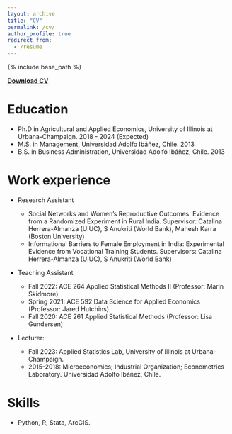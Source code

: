 ```yaml
---
layout: archive
title: "CV"
permalink: /cv/
author_profile: true
redirect_from:
  - /resume
---
```


{% include base_path %}


**[Download CV](https://rvaldebenito.github.io/files/RValdebenito_CV.pdf)**



Education
======
* Ph.D in Agricultural and Applied Economics, University of Illinois at Urbana-Champaign. 2018 - 2024 (Expected)
* M.S. in Management, Universidad Adolfo Ibáñez, Chile. 2013
* B.S. in Business Administration, Universidad Adolfo Ibáñez, Chile. 2013

Work experience
======
* Research Assistant 
  * Social Networks and Women’s Reproductive Outcomes: Evidence from a Randomized Experiment in Rural India. Supervisor: Catalina Herrera-Almanza (UIUC), S Anukriti (World Bank), Mahesh Karra (Boston University)
  * Informational Barriers to Female Employment in India: Experimental Evidence from Vocational Training Students. Supervisors: Catalina Herrera-Almanza (UIUC), S Anukriti (World Bank)

* Teaching Assistant
  * Fall 2022: ACE 264 Applied Statistical Methods II (Professor: Marin Skidmore)    
  * Spring 2021: ACE 592 Data Science for Applied Economics (Professor: Jared Hutchins)
  * Fall 2020: ACE 261 Applied Statistical Methods (Professor: Lisa Gundersen)

* Lecturer:
  * Fall 2023: Applied Statistics Lab, University of Illinois at Urbana-Champaign.   
  * 2015-2018: Microeconomics; Industrial Organization; Econometrics Laboratory. Universidad Adolfo Ibáñez, Chile. 

Skills
======
* Python, R, Stata, ArcGIS. 

